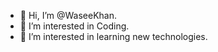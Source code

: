 - 👋 Hi, I’m @WaseeKhan.
- 👀 I’m interested in Coding.
- 🌱 I’m interested in learning new technologies.
<!--  - 📫 How to reach me: mdvaseem014@gmail.com --->

<!---
WaseeKhan/WaseeKhan is a ✨ special ✨ repository because its `README.md` (this file) appears on your GitHub profile.
You can click the Preview link to take a look at your changes.
--->
